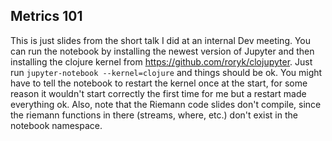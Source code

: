 Metrics 101
-----------

This is just slides from the short talk I did at an internal Dev meeting. You can run the notebook by installing the newest version of Jupyter and then installing the clojure kernel from https://github.com/roryk/clojupyter. Just run `jupyter-notebook --kernel=clojure` and things should be ok. You might have to tell the notebook to restart the kernel once at the start, for some reason it wouldn't start correctly the first time for me but a restart made everything ok. Also, note that the Riemann code slides don't compile, since the riemann functions in there (streams, where, etc.) don't exist in the notebook namespace.
